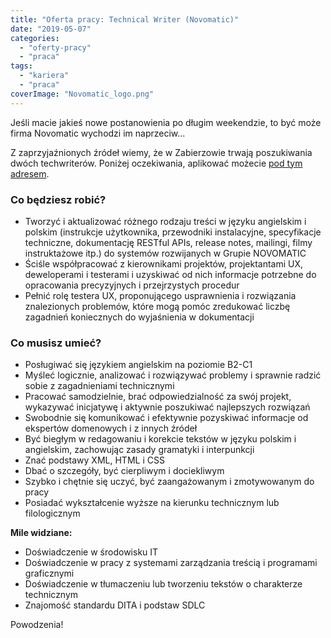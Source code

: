 ```yaml
---
title: "Oferta pracy: Technical Writer (Novomatic)"
date: "2019-05-07"
categories: 
  - "oferty-pracy"
  - "praca"
tags: 
  - "kariera"
  - "praca"
coverImage: "Novomatic_logo.png"
---
```


Jeśli macie jakieś nowe postanowienia po długim weekendzie, to być może firma Novomatic wychodzi im naprzeciw...

Z zaprzyjaźnionych źródeł wiemy, że w Zabierzowie trwają poszukiwania dwóch techwriterów. Poniżej oczekiwania, aplikować możecie [pod tym adresem](https://novomatic.workable.com/j/D234B9C9A4).

### Co będziesz robić?

- Tworzyć i aktualizować różnego rodzaju treści w języku angielskim i polskim (instrukcje użytkownika, przewodniki instalacyjne, specyfikacje techniczne, dokumentację RESTful APIs, release notes, mailingi, filmy instruktażowe itp.) do systemów rozwijanych w Grupie NOVOMATIC
- Ściśle współpracować z kierownikami projektów, projektantami UX, deweloperami i testerami i uzyskiwać od nich informacje potrzebne do opracowania precyzyjnych i przejrzystych procedur
- Pełnić rolę testera UX, proponującego usprawnienia i rozwiązania znalezionych problemów, które mogą pomóc zredukować liczbę zagadnień koniecznych do wyjaśnienia w dokumentacji

### Co musisz umieć?

- Posługiwać się językiem angielskim na poziomie B2-C1
- Myśleć logicznie, analizować i rozwiązywać problemy i sprawnie radzić sobie z zagadnieniami technicznymi
- Pracować samodzielnie, brać odpowiedzialność za swój projekt, wykazywać inicjatywę i aktywnie poszukiwać najlepszych rozwiązań
- Swobodnie się komunikować i efektywnie pozyskiwać informacje od ekspertów domenowych i z innych źródeł
- Być biegłym w redagowaniu i korekcie tekstów w języku polskim i angielskim, zachowując zasady gramatyki i interpunkcji
- Znać podstawy XML, HTML i CSS
- Dbać o szczegóły, być cierpliwym i dociekliwym
- Szybko i chętnie się uczyć, być zaangażowanym i zmotywowanym do pracy
- Posiadać wykształcenie wyższe na kierunku technicznym lub filologicznym

**Mile widziane:**

- Doświadczenie w środowisku IT
- Doświadczenie w pracy z systemami zarządzania treścią i programami graficznymi
- Doświadczenie w tłumaczeniu lub tworzeniu tekstów o charakterze technicznym
- Znajomość standardu DITA i podstaw SDLC

Powodzenia!
